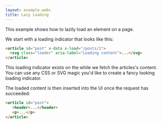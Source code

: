 ```yaml
---
layout: example.webc
title: Lazy Loading
---
```


This example shows how to lazily load an element on a page.

We start with a loading indicator that looks like this:

```html
<article id="post" x-data x-load="/posts/1">
  <svg class="loader" aria-label="Loading content">...</svg>
</article>
```

This loading indicator exists on the while we fetch the articles's content. You can use any CSS or SVG magic you'd like to create a fancy looking loading indicator.

The loaded content is then inserted into the UI once the request has succeeded:

```html
<article id="post">
   <header>...</header>
   <p>...</p>
</article>
```

<style>
  .loader {
    animation: loading 1s linear infinite;
    background-image: linear-gradient(90deg, var(--nc-bg-1), var(--nc-bg-2), var(--nc-bg-3), var(--nc-bg-1), var(--nc-bg-2));
    background-size: 600% 100%;
  }

  .loader svg {
    display: block;
  }

  @keyframes loading {
    0% {
      background-position: 100% 0%;
    }

    100% {
      background-position: 0% 0%;
    }
  }

  article {
    box-shadow: 0 10px 15px -3px var(--shadow), 0 4px 6px -4px var(--shadow);
    padding: 1rem;
    border-radius: .5rem;
  }

  article header {
    all: inherit;
    box-shadow: none;
    padding: 0;
    display: flex;
    align-items: center;
    gap: 1rem;
  }

  article header svg {
    border-radius: 100px;
    background: var(--nc-bg-3);
    color: var(--nc-lk-1);
  }

  article header p,
  article header time {
    margin: 0;
  }

  article header time {
    font-size: .875em;
  }

</style>


<script>
  document.addEventListener('DOMContentLoaded', () => {
    window.server({
      'GET /posts': () => dashboard(),
      'GET /posts/1': () => new Promise(resolve => {
        setTimeout(() => resolve(post()), 2000)
      }),
    }).get('/posts')
  })

  function dashboard() {
    return `<article id="post" x-load="/posts/1">
  <svg class="loader" aria-label="Loading content" viewBox="0 0 442 107" fill="var(--nc-bg-1)" xmlns="http://www.w3.org/2000/svg">
    <path d="M442 79.1H0V65.5h412.4v-7.1H0V0h442v79.1Zm0 7.1V107H181.2v-7.1H0V86.2h442ZM50.1 24.6v7.2h53.3v-7.2H50.1Zm0-16.8v7.1h89.3V7.8H50.1ZM19.3 38.9c10.6 0 19.2-8.7 19.2-19.4C38.5 8.7 30 0 19.3 0A19.4 19.4 0 0 0 0 19.5c0 10.7 8.6 19.4 19.3 19.4Z" />
  </svg>
</article>`
  }

  function post() {
    return `<article id="post">
  <header>
    <svg xmlns="http://www.w3.org/2000/svg" viewBox="0 0 24 24" fill="currentColor" width="64" height="64">
      <path fill-rule="evenodd" d="M18.685 19.097A9.723 9.723 0 0021.75 12c0-5.385-4.365-9.75-9.75-9.75S2.25 6.615 2.25 12a9.723 9.723 0 003.065 7.097A9.716 9.716 0 0012 21.75a9.716 9.716 0 006.685-2.653zm-12.54-1.285A7.486 7.486 0 0112 15a7.486 7.486 0 015.855 2.812A8.224 8.224 0 0112 20.25a8.224 8.224 0 01-5.855-2.438zM15.75 9a3.75 3.75 0 11-7.5 0 3.75 3.75 0 017.5 0z" clip-rule="evenodd" />
    </svg>
    <div>
      <p><strong>Finn Mertins</strong></p>
      <time>2 hours ago</time>
    </div>
  </header>
  <p>I'll fly the paper, as an airplane, down the bedroom ladder. It'll triple barrel-roll past the kitchen, open the fridge, and cook some eggs; then eat the eggs and unfold itself as it lays on the carpet in front of Marceline's door.</p>
</article>`
  }
</script>
